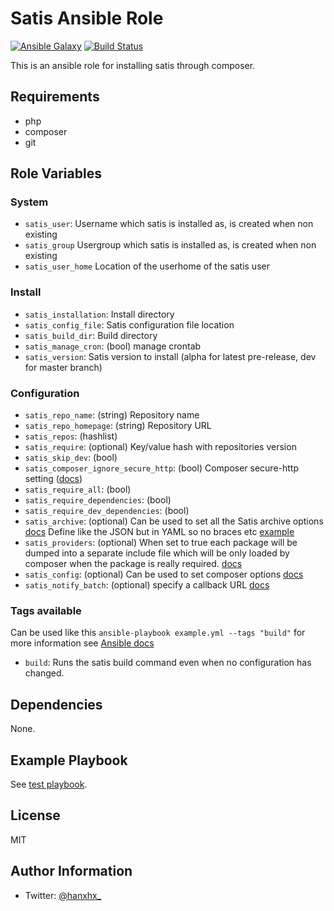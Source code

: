 Satis Ansible Role
==================

[![Ansible Galaxy](http://img.shields.io/badge/ansible--galaxy-HanXHX.satis-blue.svg)](https://galaxy.ansible.com/HanXHX/satis/) [![Build Status](https://travis-ci.org/HanXHX/ansible-satis.svg?branch=master)](https://travis-ci.org/HanXHX/ansible-satis)

This is an ansible role for installing satis through composer.

Requirements
------------

- php
- composer
- git

Role Variables
--------------

### System

- `satis_user`: Username which satis is installed as, is created when non existing
- `satis_group` Usergroup which satis is installed as, is created when non existing
- `satis_user_home` Location of the userhome of the satis user

### Install

- `satis_installation`: Install directory
- `satis_config_file`: Satis configuration file location
- `satis_build_dir`: Build directory
- `satis_manage_cron`: (bool) manage crontab 
- `satis_version`: Satis version to install (alpha for latest pre-release, dev for master branch)

### Configuration

- `satis_repo_name`: (string) Repository name
- `satis_repo_homepage`: (string) Repository URL
- `satis_repos`: (hashlist)
- `satis_require`: (optional) Key/value hash with repositories version
- `satis_skip_dev`: (bool)
- `satis_composer_ignore_secure_http`: (bool) Composer secure-http setting ([docs](https://getcomposer.org/doc/06-config.md#secure-http))
- `satis_require_all`: (bool)
- `satis_require_dependencies`: (bool)
- `satis_require_dev_dependencies`: (bool)
- `satis_archive`: (optional) Can be used to set all the Satis archive options [docs](https://getcomposer.org/doc/articles/handling-private-packages-with-satis.md#downloads) Define like the JSON but in YAML so no braces etc [example](defaults/main.yml)
- `satis_providers`: (optional) When set to true each package will be dumped into a separate include file which will be only loaded by composer when the package is really required. [docs](https://getcomposer.org/doc/articles/handling-private-packages-with-satis.md#other-options)
- `satis_config`: (optional) Can be used to set composer options [docs](https://getcomposer.org/doc/articles/handling-private-packages-with-satis.md#downloads)
- `satis_notify_batch`: (optional) specify a callback URL [docs](https://getcomposer.org/doc/articles/handling-private-packages-with-satis.md#downloads)

### Tags available
Can be used like this `ansible-playbook example.yml --tags "build"` for more information see [Ansible docs](https://docs.ansible.com/ansible/latest/playbooks_tags.html)

- `build`: Runs the satis build command even when no configuration has changed.

Dependencies
------------

None.

Example Playbook
----------------

See [test playbook](tests/test.yml).

License
-------

MIT

Author Information
------------------

- Twitter: [@hanxhx_](https://twitter.com/hanxhx_)
